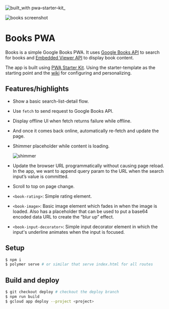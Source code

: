![built_with pwa–starter–kit_](https://img.shields.io/badge/built_with-pwa–starter–kit_-blue.svg)

![books screenshot](https://user-images.githubusercontent.com/116360/37737528-387678d8-2d11-11e8-8079-6a4025e7ed8e.jpg)

# Books PWA

Books is a simple Google Books PWA. It uses [Google Books API](https://developers.google.com/books/docs/v1/reference/volumes/list) to search for books and [Embedded Viewer API](https://developers.google.com/books/docs/viewer/reference) to display book content.

The app is built using [PWA Starter Kit](https://github.com/PolymerLabs/pwa-starter-kit). Using the starter-template as the starting point and the [wiki](https://github.com/PolymerLabs/pwa-starter-kit/wiki) for configuring and personalizing.
## Features/highlights

- Show a basic search-list-detail flow.
- Use `fetch` to send request to Google Books API.
- Display offline UI when fetch returns failure while offline.
- And once it comes back online, automatically re-fetch and update the page.
- Shimmer placeholder while content is loading.

    ![shimmer](https://user-images.githubusercontent.com/116360/37739056-27dae81a-2d16-11e8-91c5-d4c724d6ced1.gif)
- Update the browser URL programmatically without causing page reload. In the app, we want to append query param to the URL when the search input’s value is committed.
- Scroll to top on page change.
- `<book-rating>`: Simple rating element.
- `<book-image>`: Basic image element which fades in when the image is loaded. Also has a placeholder that can be used to put a base64 encoded data URL to create the “blur up” effect.
- `<book-input-decorator>`: Simple input decorator element in which the input's underline animates when the input is focused.

## Setup
```bash
$ npm i
$ polymer serve # or similar that serve index.html for all routes
```

## Build and deploy
```bash
$ git checkout deploy # checkout the deploy branch
$ npm run build
$ gcloud app deploy --project <project>
```

